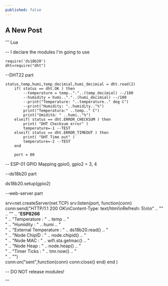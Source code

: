 ```yaml
---
published: false
---
```

## A New Post


''' Lua


 -- I declare the modules I'm going to use
    
    require('ds18b20')
	dht=require("dht")
   
--DHT22 part
    
    status,temp,humi,temp_decimial,humi_decimial = dht.read(2)
        if( status == dht.OK ) then
            --temperature = temp.."."..(temp_decimial) --/100
            --humidity = humi.."."..(humi_decimial) --/100
            --print("Temperature: "..temperature.." deg C")
            --print("Humidity: "..humidity.."%")
			print("Temperatura:" ..temp.." C")
			print("Umidità: " ..humi.."%")
        elseif( status == dht.ERROR_CHECKSUM ) then          
            print( "DHT Checksum error" )
            temperature=-1 --TEST
        elseif( status == dht.ERROR_TIMEOUT ) then
            print( "DHT Time out" )
            temperature=-2 --TEST
        end
		
		port = 80

-- ESP-01 GPIO Mapping
gpio0, gpio2 = 3, 4


--ds18b20 part

ds18b20.setup(gpio2)


--web-server part

srv=net.createServer(net.TCP)
srv:listen(port,
     function(conn)
          conn:send("HTTP/1.1 200 OK\nContent-Type: text/html\nRefresh: 5\n\n" ..
              "<!DOCTYPE HTML>" ..
              "<html><body>" ..
              "<b>ESP8266</b></br>" ..
              "Temperature : " .. temp .. "<br>" ..
			  "Humidity : " .. humi .. "<br>" ..
			  "External Temperature : " .. ds18b20.read() .. "<br>" ..
              "Node ChipID : " .. node.chipid() .. "<br>" ..
              "Node MAC : " .. wifi.sta.getmac() .. "<br>" ..
              "Node Heap : " .. node.heap() .. "<br>" ..
              "Timer Ticks : " .. tmr.now() .. "<br>" ..
              "</html></body>")          
          conn:on("sent",function(conn) conn:close() end)
     end
)

-- DO NOT release modules!

'''
